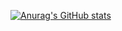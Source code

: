 [![Anurag's GitHub stats](https://github-readme-stats.vercel.app/api?username=Gbraga30)](https://github.com/Gbraga30/github-readme-stats&theme=dracula)
